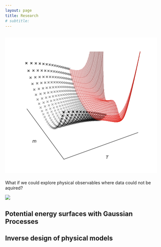 ```yaml
---
layout: page
title: Research
# subtitle:
---
```

## ![ML to discover phase transitions](/assets/img/spin_extrapolation_prl.png)
What if we could explore physical observables where data could not be aquired? 

<img src="https://render.githubusercontent.com/render/math?math=e^{i \pi} = -1">


## Potential energy surfaces with Gaussian Processes



## Inverse design of physical models
